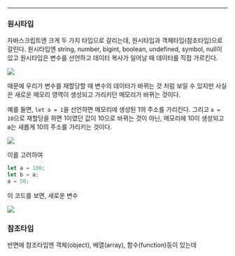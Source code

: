 
---

### 원시타입

자바스크립트엔 크게 두 가지 타입으로 갈리는데, 원시타입과 객체타입(참조타입)으로 갈린다.
원시타입엔 string, number, bigint, boolean, undefined, symbol, null이 있고
원시타입은 변수를 선언하고 데이터 복사가 일어날 때 데이터를 직접 가르킨다.

![](https://i.imgur.com/fcWlMNL.png)

때문에 우리가 변수를 재할당할 때 변수의 데이터가 바뀌는 것 처럼 보일 수 있지만 사실은 새로운 메모리 영역이 생성되고 가리키던 메모리가 바뀌는 것이다.

예를 들면, `let a = 1`을 선언하면 메모리에 생성된 1의 주소를 가리킨다.
그리고 `a = 10`으로 재할당을 하면 1이였던 값이 10으로 바뀌는 것이 아닌, 메모리에 10이 생성되고 a는 새롭게 10의 주소를 가리키는 것이다.

![](https://i.imgur.com/pO8FF9l.png)

이를 고려하여 

```js
let a = 100;
let b = a;
a = 50;
```

이 코드를 보면, 
새로운 변수 

![](https://i.imgur.com/v4ViePq.png)

### 참조타입

반면에 참조타입엔 객체(object), 배열(array), 함수(function)등이 있는데 